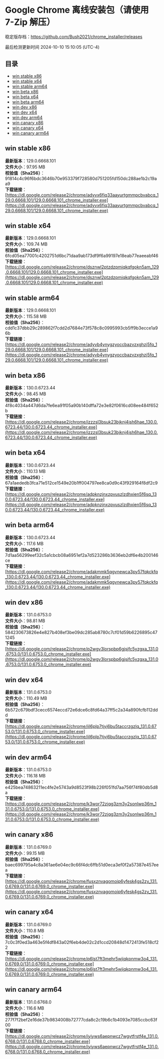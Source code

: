 # Google Chrome 离线安装包（请使用 7-Zip 解压）
稳定版存档：<https://github.com/Bush2021/chrome_installer/releases>

最后检测更新时间
2024-10-10 15:10:05 (UTC-4)

## 目录
* [win stable x86](https://github.com/Bush2021/chrome_installer?tab=readme-ov-file#win-stable-x86)
* [win stable x64](https://github.com/Bush2021/chrome_installer?tab=readme-ov-file#win-stable-x64)
* [win stable arm64](https://github.com/Bush2021/chrome_installer?tab=readme-ov-file#win-stable-arm64)
* [win beta x86](https://github.com/Bush2021/chrome_installer?tab=readme-ov-file#win-beta-x86)
* [win beta x64](https://github.com/Bush2021/chrome_installer?tab=readme-ov-file#win-beta-x64)
* [win beta arm64](https://github.com/Bush2021/chrome_installer?tab=readme-ov-file#win-beta-arm64)
* [win dev x86](https://github.com/Bush2021/chrome_installer?tab=readme-ov-file#win-dev-x86)
* [win dev x64](https://github.com/Bush2021/chrome_installer?tab=readme-ov-file#win-dev-x64)
* [win dev arm64](https://github.com/Bush2021/chrome_installer?tab=readme-ov-file#win-dev-arm64)
* [win canary x86](https://github.com/Bush2021/chrome_installer?tab=readme-ov-file#win-canary-x86)
* [win canary x64](https://github.com/Bush2021/chrome_installer?tab=readme-ov-file#win-canary-x64)
* [win canary arm64](https://github.com/Bush2021/chrome_installer?tab=readme-ov-file#win-canary-arm64)

## win stable x86
**最新版本**：129.0.6668.101  
**文件大小**：97.95 MB  
**校验值（Sha256）**：91814c4c96f6bdc3646b70e953379f728580d751205fd150dc288ae1b2c19aa9  
**下载链接**：[https://dl.google.com/release2/chrome/advvx6fiq33aayurtgmmpcbvabcq_129.0.6668.101/129.0.6668.101_chrome_installer.exe](https://dl.google.com/release2/chrome/advvx6fiq33aayurtgmmpcbvabcq_129.0.6668.101/129.0.6668.101_chrome_installer.exe)  

## win stable x64
**最新版本**：129.0.6668.101  
**文件大小**：109.74 MB  
**校验值（Sha256）**：6fcd05ea77001c4202751d6bc71daa9ab173df9f6a99197e18eab77eaeeabf46  
**下载链接**：[https://dl.google.com/release2/chrome/dsznwl2ptzdzpmiqkqfgokn5am_129.0.6668.101/129.0.6668.101_chrome_installer.exe](https://dl.google.com/release2/chrome/dsznwl2ptzdzpmiqkqfgokn5am_129.0.6668.101/129.0.6668.101_chrome_installer.exe)  

## win stable arm64
**最新版本**：129.0.6668.101  
**文件大小**：115.58 MB  
**校验值（Sha256）**：cdd1c37dbb29c289862f7cdd2d7684e73f578c8c0995993cb5ff9b3ecce1a96b  
**下载链接**：[https://dl.google.com/release2/chrome/adyvb4ynygzyoccbazvzxghzj5fq_129.0.6668.101/129.0.6668.101_chrome_installer.exe](https://dl.google.com/release2/chrome/adyvb4ynygzyoccbazvzxghzj5fq_129.0.6668.101/129.0.6668.101_chrome_installer.exe)  

## win beta x86
**最新版本**：130.0.6723.44  
**文件大小**：98.45 MB  
**校验值（Sha256）**：4f8c4034a447d6da7fe6ea91f05a90b140dffa72e3e82f0616cd08ee484f652b  
**下载链接**：[https://dl.google.com/release2/chrome/izzzsl3bsuk23bjknj4jsh6hae_130.0.6723.44/130.0.6723.44_chrome_installer.exe](https://dl.google.com/release2/chrome/izzzsl3bsuk23bjknj4jsh6hae_130.0.6723.44/130.0.6723.44_chrome_installer.exe)  

## win beta x64
**最新版本**：130.0.6723.44  
**文件大小**：110.13 MB  
**校验值（Sha256）**：67a1aededb3fca71e512ce1549e20b1ff004797ee8ca0d9c43f929164f8df2c9  
**下载链接**：[https://dl.google.com/release2/chrome/adpknzjnxzpvuszlzdhxien5f6sq_130.0.6723.44/130.0.6723.44_chrome_installer.exe](https://dl.google.com/release2/chrome/adpknzjnxzpvuszlzdhxien5f6sq_130.0.6723.44/130.0.6723.44_chrome_installer.exe)  

## win beta arm64
**最新版本**：130.0.6723.44  
**文件大小**：117.6 MB  
**校验值（Sha256）**：7d1aa56299eef32c5a1cbcb08a6951ef2a7d523286b3636eb2df6e4b200146ce  
**下载链接**：[https://dl.google.com/release2/chrome/adakmmk5qgvnewca3py57fqkckfq_130.0.6723.44/130.0.6723.44_chrome_installer.exe](https://dl.google.com/release2/chrome/adakmmk5qgvnewca3py57fqkckfq_130.0.6723.44/130.0.6723.44_chrome_installer.exe)  

## win dev x86
**最新版本**：131.0.6753.0  
**文件大小**：98.81 MB  
**校验值（Sha256）**：584230673826e4e827b408ef3be09dc285ab8780c7cf01d59b6226895c471245  
**下载链接**：[https://dl.google.com/release2/chrome/p2wgv3lorspbp6gjsjfc5yzgxa_131.0.6753.0/131.0.6753.0_chrome_installer.exe](https://dl.google.com/release2/chrome/p2wgv3lorspbp6gjsjfc5yzgxa_131.0.6753.0/131.0.6753.0_chrome_installer.exe)  

## win dev x64
**最新版本**：131.0.6753.0  
**文件大小**：110.49 MB  
**校验值（Sha256）**：6b572c679bdf3cecc6574eccd72e6dce6c8fd64a37ff5c2a34a890fcfb112ddd  
**下载链接**：[https://dl.google.com/release2/chrome/iil6plp7tjyj6bu5taccrzgzlq_131.0.6753.0/131.0.6753.0_chrome_installer.exe](https://dl.google.com/release2/chrome/iil6plp7tjyj6bu5taccrzgzlq_131.0.6753.0/131.0.6753.0_chrome_installer.exe)  

## win dev arm64
**最新版本**：131.0.6753.0  
**文件大小**：116.18 MB  
**校验值（Sha256）**：e425bea74863211ec4fe2e5743a9d8523f98b226f051fd7aa756f74f80db5d8a  
**下载链接**：[https://dl.google.com/release2/chrome/k3wor72zjqg3zm3y2sonlwp36m_131.0.6753.0/131.0.6753.0_chrome_installer.exe](https://dl.google.com/release2/chrome/k3wor72zjqg3zm3y2sonlwp36m_131.0.6753.0/131.0.6753.0_chrome_installer.exe)  

## win canary x86
**最新版本**：131.0.6769.0  
**文件大小**：99.15 MB  
**校验值（Sha256）**：baec699795a4c8a361ae6e04ec9c66f4dc6ffb51d0eca3ef0f2a57387e457eea  
**下载链接**：[https://dl.google.com/release2/chrome/fusxznvagomoip6yfesk4gs2zy_131.0.6769.0/131.0.6769.0_chrome_installer.exe](https://dl.google.com/release2/chrome/fusxznvagomoip6yfesk4gs2zy_131.0.6769.0/131.0.6769.0_chrome_installer.exe)  

## win canary x64
**最新版本**：131.0.6769.0  
**文件大小**：110.8 MB  
**校验值（Sha256）**：7c0c3f0ed3a463e5f4df843a02f6eb4de02c2d1ccd20848d1472413fe518cf22  
**下载链接**：[https://dl.google.com/release2/chrome/p6lst7ft3mehr5wjiqkpnmw3o4_131.0.6769.0/131.0.6769.0_chrome_installer.exe](https://dl.google.com/release2/chrome/p6lst7ft3mehr5wjiqkpnmw3o4_131.0.6769.0/131.0.6769.0_chrome_installer.exe)  

## win canary arm64
**最新版本**：131.0.6768.0  
**文件大小**：116.6 MB  
**校验值（Sha256）**：277f7f2bef2e16de37b9834008b72777cda8c2c19b6c1b4093e7085ccbc63f00  
**下载链接**：[https://dl.google.com/release2/chrome/iyiyws6aepnwcz7wgvtfrstf4e_131.0.6768.0/131.0.6768.0_chrome_installer.exe](https://dl.google.com/release2/chrome/iyiyws6aepnwcz7wgvtfrstf4e_131.0.6768.0/131.0.6768.0_chrome_installer.exe)  

